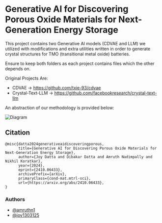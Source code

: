 
# Generative AI for Discovering Porous Oxide Materials for Next-Generation Energy Storage

This project contains two Generative AI models (CDVAE and LLM) we utilized with modifications and extra utilities written in order to generate crystal structures for TMO (transitional metal oxide) batteries.

Ensure to keep both folders as each project contains files which the other depends on.

Original Projects Are:

- CDVAE -> https://github.com/txie-93/cdvae
- Crystal-Text-LLM -> https://github.com/facebookresearch/crystal-text-llm


An abstraction of our methodology is provided below:

![Diagram](assets/image.png)


## Citation

```
@misc{datta2024generativeaidiscoveringporous,
      title={Generative AI for Discovering Porous Oxide Materials for Next-Generation Energy Storage}, 
      author={Joy Datta and Dibakar Datta and Amruth Nadimpally and Nikhil Koratkar},
      year={2024},
      eprint={2410.06433},
      archivePrefix={arXiv},
      primaryClass={cond-mat.mtrl-sci},
      url={https://arxiv.org/abs/2410.06433}, 
}
```


### Authors

- [@amruthn1](https://www.github.com/amruthn1)
- [@joy1303125](https://github.com/joy1303125)

